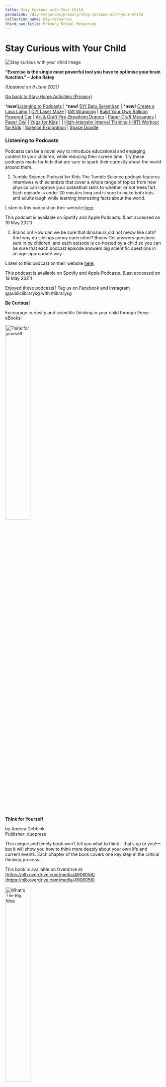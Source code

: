 ```yaml
---
title: Stay Curious with Your Child
permalink: /diy-resources/primary/stay-curious-with-your-child
collection_name: diy-resources
third_nav_title: Primary School Resources
---
```

# **Stay Curious with Your Child**

![Stay curious with your child image](/images/diyresources/primary/children-e1588580070378.jpg)

**“Exercise is the single most powerful tool you have to optimise your brain function.” – John Ratey**

_(Updated on 9 June 2021)_

[Go back to Stay-Home Activities (Primary)](/diy-resources/primary/primary-main)


***new!**[Listening  to Podcasts](#listening-to-podcasts) | ***new!** [DIY Batu  Seremban](#diy-batu-seremban) | ***new!** [Create a Lava Lamp](#create-a-lava-lamp) |  [DIY Laser Maze](#diy-laser-maze) | [Gift Wrapping](#gift-wrapping) |  [Build Your Own Balloon Powered Car](#build-your-own-balloon-powered-car) | [Art & Craft Fire-Breathing Dragon](#art-and-craft-fire-breathing-dragon) | [Paper Craft Messages](#paper-craft-messages) |  [Paper Owl](#paper-owl) | [Yoga for Kids](#yoga-for-kids) | | [High-intensity Interval Training (HIIT) Workout for Kids](#high-intensity-interval-training-hiit-workout-for-kids) | [Science Exploration](#science-exploration) | [Space Doodle](#space-doodle)

### **Listening to Podcasts**

Podcasts can be a novel way to introduce educational and engaging content to your children, while reducing their screen time. Try these podcasts made for kids that are sure to spark their curiosity about the world around them.

1. Tumble Science Podcast for Kids
The Tumble Science podcast features interviews with scientists that cover a whole range of topics from how physics can improve your basketball skills to whether or not trees fart. Each episode is under 20 minutes long and is sure to make both kids and adults laugh while learning interesting facts about the world.

Listen to this podcast on their website [here](https://www.sciencepodcastforkids.com). 

This podcast is available on Spotify and Apple Podcasts. (Last accessed on 19 May 2021) 

2.  Brains on!
How can we be sure that dinosaurs did not meow like cats? And why do siblings annoy each other? Brains On! answers questions sent in by children, and each episode is co-hosted by a child so you can be sure that each podcast episode answers big scientific questions in an age-appropriate way.

Listen to this podcast on their website [here](https://www.brainson.org). 

This podcast is available on Spotify and Apple Podcasts. (Last accessed on 19 May 2021)

Enjoyed these podcasts? Tag us on Facebook and Instagram @publiclibrarysg with #librarysg

**Be Curious!**

Encourage curiosity and scientific thinking in your child through these eBooks!

<img src="/images/diyresources/primary/think-for-yourself.png" alt="Think for yourself" style="width: 40%;">

**Think for Yourself**

by Andrea Debbink<br>
Publisher: duopress

This unique and timely book won’t tell you what to think—that’s up to you!—but it will show you how to think more deeply about your own life and current events. Each chapter of the book covers one key step in the critical thinking process.

This book is available on Overdrive at: [https://nlb.overdrive.com/media/4906056](https://nlb.overdrive.com/media/4906056)

<img src="/images/diyresources/primary/whats-the-big-idea.png" alt="What's The Big Idea" style="width: 40%;">

**What's the BIG Idea?**

by Vicki Cobb<br>
Publisher: Sky Pony

Scientists learn by asking questions. And this book is designed to make young readers stop and think about each of the thirty-five questions before reading what scientists have learned about each question. Readers will build their own scientific knowledge in the process. 

This book is available on Overdrive at: [https://nlb.overdrive.com/media/585779](https://nlb.overdrive.com/media/585779)

**Tips for Parents**

There are many benefits to podcasts that help to support children’s learning in an entertaining and educational way. When listening to podcasts, children’s imaginations are more actively engaged compared to watching a video as children have to create the images in their minds, rather than simply processing visual stimuli presented to them. Podcasts can also accelerate learning by improving their comprehension ability beyond what they are able to read on the page. Learn more about the benefits of podcasts and how to select the right one for your kids.

Source: [https://ptaourchildren.org/5-reasons-your-child-should-listen-to-podcasts](https://ptaourchildren.org/5-reasons-your-child-should-listen-to-podcasts) (Last accessed on 19 May 2021) 

The book covers and synopses are the copyright of the respective publishing companies.

<b><a href="#top">Back to top</a></b>


### **DIY Batu Seremban**

Batu Seremban, commonly known as five stones, is a well-loved traditional game. Play this game with your child to improve concentration, memory and hand-eye coordination.

You’ll need: 
* Fabric<br>
* Ruler<br>
* Pencil/ Marker<br>
* Scissors<br>
* Thread and Needle<br>
* Uncooked green beans (or similar substitutes like seeds or uncooked rice)<br>

Learn how to make and play batu seremban in the video below. This activity requires adult supervision and assistance.

Try this out and tag us on Facebook and Instagram @publiclibrarysg with #librarysg

<iframe width="560" height="315" src="https://www.youtube.com/embed/dwSuIxbNoFw" title="YouTube video player" frameborder="0" allow="accelerometer; autoplay; clipboard-write; encrypted-media; gyroscope; picture-in-picture" allowfullscreen></iframe>

Source: [How To Make and Play Batu Seremban](https://www.youtube.com/watch?v=dwSuIxbNoFw)(10 May 2021)

**Be Curious!**

Read these eBooks to get ideas on more fun and educational games at home!

<img src="/images/diyresources/primary/Everyone_Wins.jpg" alt="Everyone  wins" style="width: 40%;">

**Everyone Wins!: Cooperative Games and Activities for All Ages**

by Ba Luvmour & Josette Luvmour<br>
Publisher: New Society Publishers

Everyone Wins: Cooperative Games and Activities for All Ages features over 170 well-designed cooperative games and activities. Developmentally appropriate and indexed according to age level, group size, activity level, and location, Everyone Wins offers great value through evaluating interpersonal dynamics, teaching social justice, and assessing development capacities.

This book is available on Overdrive at: 
[https://nlb.overdrive.com/media/4328421](https://nlb.overdrive.com/media/4328421)

<img src="/images/diyresources/primary/100_Games_for_Children.jpg" alt="Everyone  wins" style="width: 40%;">

**100 Games for Children**

by P. S. Quick<br>
Publisher: Andrews UK

Games not only help to keep children fit but motivate them to develop positive attitudes and understand rules. They learn and develop skills that will hopefully encourage them to engage in sports and other physical activities in later life. Children learn to listen to instructions, to share and co-operate, to problem solve and challenge themselves and most important of all interact with others, being valued as part of the group. 

This book is available on Overdrive at: 
[https://nlb.overdrive.com/media/1752554](https://nlb.overdrive.com/media/1752554)

**Tips for Parents**

In the kampong days, games were created purely from imagination and using random items lying around. Children, as well as adults, invented a lot of fun games to play. That was how traditional games came about. Why not come up with your own games with things found at home or try out some of these  other traditional games.

Source:[https://www.roots.gov.sg/stories-landing/stories/traditional-kampong-games/story](https://www.roots.gov.sg/stories-landing/stories/traditional-kampong-games/story)(Last accessed on 6 May 2021)

The book covers and synopses are the copyright of the respective publishing companies.

<b><a href="#top">Back to top</a></b>


### **Create a Lava Lamp**

Get creative with your child in the kitchen! Learn about density as you transform household ingredients into an eye-catching multi-colour lava lamp.

You’ll need: 
* Empty bottle, jar or cup<br>
* 1 cup of oil ( e.g. vegetable oil)<br>
* 1/4 cup of white vinegar<br>
* 1-4 drops of food dye (any colour you prefer)<br>
* 1 tsp of baking soda<br>
* 1 tsp of water<br>

Try this out and tag us on Facebook and Instagram @publiclibrarysg with #librarysg

<iframe width="560" height="315" src="https://www.youtube.com/embed/nqSUy5PyY_k" title="YouTube video player" frameborder="0" allow="accelerometer; autoplay; clipboard-write; encrypted-media; gyroscope; picture-in-picture" allowfullscreen></iframe>

Source: [How to make a lava lamp at home](https://www.youtube.com/watch?v=nqSUy5PyY_k)(14 April 2020)

**Be Curious!**

Borrow these eBooks for more fun experiments you can do at home!

<img src="/images/diyresources/primary/The-Kitchen-Pantry-Scientist-Chemistry-for-Kids.jpg" alt="The Kitchen Pantry Scientist" style="width: 40%;">

**The Kitchen Pantry Scientist Chemistry for Kids**

by Liz Lee Heinecke<br>
Publisher: Quarry Books

This engaging guide offers a series of snapshots of 25 scientists famous for their work with chemistry, from ancient history through today. A step-by-step illustrated experiment paired with each story offers kids a hands-on opportunity for exploring concepts the scientists pursued, or are working on today.

This book is available on Overdrive at: 
[https://nlb.overdrive.com/media/5387274 ](https://nlb.overdrive.com/media/5387274)

<img src="/images/diyresources/primary/Kate-the-Chemist-The-Big-Book-of-Experiments.jpg" alt="Kate the chemist" style="width: 40%;">

**Kate the Chemist--The Big Book of Experiments**

by Kate Biberdorf<br>
Publisher: Penguin Young Readers Group

With 25 kid-friendly science experiments, and stunning full-color photographs, Kate the Chemist's big book of experiments, shows kids just how fun and easy to be a scientist. Learn how to make slime, edible snot and more!

This book is available on Overdrive at: 
[https://nlb.overdrive.com/media/5005011](https://nlb.overdrive.com/media/5005011)

**Tips for Parents**

Tools, such as a stapler or a pair of scissors, are useful in making our daily lives easier. However, if used incorrectly, they can be potentially dangerous. Follow these steps when teaching your child how to use a new tool:

Step 1: Teach them how to use the tool safely.<br>
Step 2: Show them how the tools should be safely stored away and kept when not in use.<br>
Step 3: Remind them they should always ask for an adult’s permission before using the tool.<br>

Source: [https://builtbykids.com/teaching-kids-how-to-use-tools/ ](https://builtbykids.com/teaching-kids-how-to-use-tools/ )(Last accessed on 17 May 2021)

The book covers and synopses are the copyright of the respective publishing companies.

<b><a href="#top">Back to top</a></b>


### **DIY Laser Maze**

Wondering what to do on a rainy day at home? Fret not! Get the whole family moving with this laser maze challenge.

You’ll need: 
* Masking tape (Or other wall-safe adhesive)
* Crepe papers (also known as streamers), ribbons or strings
Try this out and tag us on Facebook and Instagram @publiclibrarysg with #librarysg

<center><iframe width="560" height="315" src="https://www.youtube.com/embed/AvMHYWCQ6Jc" frameborder="0" allow="accelerometer; autoplay; clipboard-write; encrypted-media; gyroscope; picture-in-picture" allowfullscreen></iframe></center>

Source: [DIY Laser Maze]( https://www.youtube.com/watch?v=AvMHYWCQ6Jc) (31 March 2020)

**Be Curious!**

Read these eBooks for more energy-busting indoor games & activities!


<img src="/images/diyresources/primary/Unplugged-Play.jpg" alt="Unplugged Play" style="width: 40%;">

**Unplugged Play: Grade School 244 Activities & Games for Ages 6-10**

by Bobbi Conner<br>
Publisher: Workman Publishing Company

There are more than 200 screen-free games and activities to help kids enjoy the wholesome, old-fashioned experience of playing creatively and freely without technology. There are outdoor games and indoor games, games to play solo and games to play with others.

This book is available on Overdrive at: 
[https://nlb.overdrive.com/media/4906061]( https://nlb.overdrive.com/media/4906061) 


<img src="/images/diyresources/primary/Big-book-for-family-games.jpg" alt="Big Book for Family Games" style="width: 40%;">

**Big Book of Family Games:101 Original Family & Group Games that Don't Need Charging**

By Brad Berger<br>
Publisher:  Familius

Bring family and friends together for hours of entertainment and real social interaction. This travel-friendly book guarantees hours of engaging entertainment with 101 original, rigorously tested games that challenge each player's ability to strategize, bluff, read minds, memorize, think quickly, solve puzzles, and more.

This book is available on Overdrive at: [https://nlb.overdrive.com/media/4755050]( https://nlb.overdrive.com/media/4755050)

**Tips for Parents**

To manage your child’s screen time, consider stopping all screen use one hour before bedtime. This allows your child’s sleep hormone (melatonin) to rise naturally. It also gives you time to do a bedtime routine with your child to promote parent-child bonding. You can offer fun alternatives, such as reading and storytelling, jigsaw puzzles or family board games.
Source: [: https://www.singhealth.com.sg/news/patient-care/tips-on-cultivating-healthy-screen-use-habits-for-parents-and-children]( : https://www.singhealth.com.sg/news/patient-care/tips-on-cultivating-healthy-screen-use-habits-for-parents-and-children) (Last accessed on 12 Dec 2020) 

The book covers and synopses are the copyright of the respective publishing companies.

<b><a href="#top">Back to top</a></b>


### **Gift Wrapping**

Experience the joy of gifting with your child by making present-wrapping a fun activity. Check out this simple idea together and get the wrapping started!

You’ll need: 
* Wrapping paper
* Scissors 
* Double-sided Tape
* Ribbon or Bow (Optional)

Try this out and tag us on Facebook and Instagram @publiclibrarysg with #librarysg

<center><iframe width="560" height="315" src="https://www.youtube.com/embed/dS0fB-wvkgI" frameborder="0" allow="accelerometer; autoplay; clipboard-write; encrypted-media; gyroscope; picture-in-picture" allowfullscreen></iframe></center>

Source: [Cool and Simple Gift-wrapping Ideas!](https://www.youtube.com/watch?v=dS0fB-wvkgI) (25 December 2019)

**Be Curious!**

Read these eBooks to get into the festive spirit while spending time with your family over the holidays!


<img src="/images/diyresources/primary/Scwyc_MerryChristmasGus.png" alt="Merry Christmas, Gus" style="width: 40%;">

**Merry Christmas, Gus**

By Chris Chatterson<br>
Publisher: Pan Macmillan

Gus the dog doesn't like Christmas. He doesn't like carols, or cake, or Christmas jumpers. And he certainly doesn't like mistletoe. To Gus, a tree is only good for one thing, and it's not for hanging baubles on. But can everyone's favourite grump learn to love the season of goodwill?

This book is available on Overdrive at: [https://nlb.overdrive.com/media/5425565](https://nlb.overdrive.com/media/5425565) 


<img src="/images/diyresources/primary/SCWYC_FunandEasyCrafting.png" alt="Fun and Easy Crafting" style="width: 40%;">

**Fun and Easy Crafting with Recycled Materials: 60 Cool Projects that Reimagine Paper Rolls, Egg Cartons, Jars and More!**

By Kimberly McLeod<br>
Publisher:  Page Street Publishing

Transform paper rolls, egg cartons, newspaper and cardboard into colorful decorations, amazing wearable masks, hats and jewelry or even sturdy desk organizers, puzzles and paint palettes. Get ready to unleash your imagination with 60 unique crafts with something for all ages.

This book is available on Overdrive at: [https://nlb.overdrive.com/media/4530235](https://nlb.overdrive.com/media/4530235)

**Tips for Parents**

Raise children to be a giving generation rather than a give-me generation. Parents can encourage a spirit of generosity by letting children know when they themselves perform acts of kindness and how such actions make them feel. By doing so, parents model generosity and help children see how kindness can be practised in everyday situations. Create opportunities for children to contribute time, money and personal items so they can understand, despite their age, they too can make a difference.

Source: [https://centerforparentingeducation.org/library-of-articles/indulgence-values/giving-best-gift](https://centerforparentingeducation.org/library-of-articles/indulgence-values/giving-best-gift) (Last accessed on 15 Dec 2020) 

The book covers and synopses are the copyright of the respective publishing companies.

<b><a href="#top">Back to top</a></b>


### **Build Your Own Balloon Powered Car**

Get creative with your child to build these balloon powered cars and race them to the finish line!

You'll need: 
* 1 Rectangular piece of cardboard 
* 2 Wooden skewers/chopsticks 
* 3 Straws
* A balloon 
* A small rubber band
* 4 Plastic bottle caps 
* Scotch tape 
* Scissors 

Try this out and tag us on Facebook and Instagram @publiclibrarysg with #librarysg

<center><iframe width="560" height="315" src="https://www.youtube.com/embed/PFHs-uNVFpw" frameborder="0" allow="accelerometer; autoplay; clipboard-write; encrypted-media; gyroscope; picture-in-picture" allowfullscreen></iframe></center>

Source: [Balloon Powered Car: Make Your Own](https://https://youtu.be/PFHs-uNVFpw) (15 October 2020)

**Be Curious!**

Read these ebooks to explore the science of vehicles!


<img src="/images/diyresources/primary/How-Do-Cars-Drive-Themselves.png" alt="How Do Cars Drive Themselves Image" style="width: 40%;">

**How Do Cars Drive Themselves**

By Marcia Amidon Lusted<br>
Publisher: Capstone

Today’s cutting-edge cars use sensors and powerful computers to see their surroundings and safely drive from place to place. Read this book to learn how engineers design intelligent cars that drive themselves

This book is available on Overdrive at [https://nlb.overdrive.com/media/4831229](https://nlb.overdrive.com/media/4811229) 


<img src="/images/diyresources/primary/Catstronauts.png" alt="Catstronauts Image" style="width: 40%;">

**CatStronauts: Robot Rescue**

By Drew Brockington <br>
Publisher: Little, Brown Books for Young Readers

Cat-Stro-Bot is stranded on Jupiter’s coldest moon after a mission gone wrong and his best friend, Blanket, isn’t about to leave him behind. Together with the rest of the CatStronauts, Major Meowser, Pom Pom and Waffles, Blanket stages a robot rescue. Join them as they go on their longest journey ever with experimental new technology, mounds of robot glitches, wonky cover-ups, and fish jokes by the tons!

This book is available on Overdrive at [https://nlb.overdrive.com/media/3390970](https://nlb.overdrive.com/media/3390970)

**Tip for parents**

If you take the time to invest in building creative opportunities into your family’s daily life, you will find that your children will continue to learn and grow as creative individuals.

Source: [https://www.familiesforlife.sg/discover-an-article/Pages/Raising-a-Creative-Child.aspx](https://www.familiesforlife.sg/discover-an-article/Pages/Raising-a-Creative-Child.aspx)

All websites were last accessed on 15 October 2020. 
The book covers and synopses are the copyright of the respective publishing companies.

<b><a href="#top">Back to top</a></b>


### **Art and Craft Fire-Breathing Dragon** 

Get creative with your child in this paper craft and see whose fire-breathing dragon roars the loudest!

You’ll need: 
* Scissors
* Glue
* Pencil
* Ruler
* 1 empty toilet paper roll
* 1 A4-sized construction paper (green preferred)
* 4 pom poms (if unavailable, scrunch up pieces of paper into 4 small balls)
* 2 googly eyes (if unavailable, use a black marker to draw the eyes)
* 3 pieces of crepe paper in red, yellow and orange

Try this out and tag us on Facebook and Instagram @publiclibrarysg with #librarysg

<center><iframe width="560" height="315" src="https://www.youtube.com/embed/9oew2GwWJTg" frameborder="0" allow="accelerometer; autoplay; clipboard-write; encrypted-media; gyroscope; picture-in-picture" allowfullscreen></iframe></center>

Source: [How to Make a Fire Breathing Dragon From a Paper Roll](https://youtu.be/9oew2GwWJTg) (21 Aug 2020)

**Be Curious!**

Read these eBooks for more adventurous dragon tales!

<img src="/images/diyresources/primary/scwyc-dragon-book-1.png" alt="Dragon's Fat Cat image" style="width: 40%;">

**Dragon’s Fat Cat**

By Dav Pilkey<br>
Publisher: Scholastic Inc.

When Dragon finds a stray cat in his yard, he brings it inside to escape the cold. He likes living with his new feline friend, but Dragon soon realises that he doesn't know how to take care of it. He doesn't know how to train the cat, what to feed the cat, and what to do about all the yellow puddles the cat leaves behind! 

This book is available on Overdrive at [https://nlb.overdrive.com/media/4770585](https://nlb.overdrive.com/media/4770585). 


<img src="/images/diyresources/primary/scwyc-dragon-book-2.png" alt="Dragon's Fat Cat image" style="width: 40%;">

**Griffith's Guide for Dragon Masters**

By Tracey West, illustrated by Matt Loveridge<br>
Publisher: Scholastic Inc.

Based on Tracey West's bestselling Dragon Masters early chapter book series, this full-colour special edition features maps, information about Dragon Masters and their dragons, notes from wizards, the history of Dragon Masters, and more! This book has everything a future Dragon Master could need to know!

This book is available on Overdrive at [https://nlb.overdrive.com/media/5098128](https://nlb.overdrive.com/media/5098128)

**Tip for Parents**

For all young children, especially those with special needs, art provides an avenue for expression and creativity to enhance learning. It can also encourage self-confidence among children as no piece of art is ever 'wrong'.

Source: [https://www.scholastic.com/teachers/articles/teaching-content/art-children-special-needs/](https://www.scholastic.com/teachers/articles/teaching-content/art-children-special-needs/)

All websites were last accessed on 21 August 2020.
The book covers and synopses are the copyright of the respective publishing companies.

<b><a href="#top">Back to top</a></b>


### **Paper Craft Messages**

Looking for easy craft activities for children? Write thoughtful messages in these paper hearts to appreciate your family and friends.

You’ll need:

* Paper
* Paperclip
* Scissors and glue
* Straw (can be replaced by chopstick)
* Colouring materials

Try this out and tag us at @publiclibrarysg with #librarysg

<center><iframe width="560" height="315" src="https://www.youtube.com/embed/D4XSlCCXyvU" frameborder="0" allow="accelerometer; autoplay; clipboard-write; encrypted-media; gyroscope; picture-in-picture" allowfullscreen></iframe></center>

Source: [Paper Heart Flower Craft](https://www.youtube.com/watch?v=D4XSlCCXyvU&feature=youtu.be) (14 April 2018)

**Be Curious!**

Check out these eBooks for ideas to transform paper into awesome creations.

<img src="/images/diyresources/primary/Paper-project.png" alt="Awesome paper projects image" style="width: 40%;">

**Awesome Paper Projects You Can Create (Imagine It, Build It)**

By Marne Ventura<br>
Publisher: Capstone. 2017

Don’t throw out those old newspapers and paper bags. Use them to make something cool instead! Artistic readers will love making awesome paper projects such as origami puzzle cubes, Chinese finger puzzles, amazing space stations, and much more. Easy step-by-step instructions will have readers making awesome paper creations in no time!

This book is available on Overdrive at [https://nlb.overdrive.com/media/3690047](https://nlb.overdrive.com/media/3690047)

<img src="/images/diyresources/primary/origami.jpg" alt="Origami games image" style="width: 40%;">

**Origami Games: Hands-on Fun for Kids!**

By Joel Stern<br>
Publisher: Tuttle Publishing, 2010<br>
Call Number: English736.982 STE -\[ART\]

Origami Games is a unique twist on the traditional origami paper craft book. It contains clear and easy illustrated instructions for creating whimsical origami game pieces. At its heart, it offers suggestions on how to use origami to play both fun, competitive, and cooperative games, building individual skills and teamwork. A perfect origami-for-kids book it also encourages folders to come up with and document their own customized games using a template provided in the back of the book, making it a great way to learn origami.

This book is available on Overdrive at [https://nlb.overdrive.com/media/789053](https://nlb.overdrive.com/media/789053)

For more stay-home activities to engage children, visit:
[http://www.nlb.gov.sg/discovereads/diy-resources/](http://www.nlb.gov.sg/discovereads/diy-resources/)

**Tip for Parents**

School holidays provide an opportunity to create happy memories with our children. One-on-one time makes children feel loved and secure. Set aside 20 minutes, or longer each day to make them feel important.

Source: [Tips for parenting during the coronavirus (Covid-19) outbreak](https://www.unicef.org/coronavirus/covid-19-parenting-tips#3)

All websites were last accessed on 30 April 2020.
The book covers and synopses are the copyright of the respective publishing companies.

<b><a href="#top">Back to top</a></b>


### **Paper Owl**

Get crafty and let this paper owl inspire your child to learn more about this nocturnal creature!

You’ll need:
* Scissors
* Glue
* 1 Rubber band
* A4-sized Construction paper (4 different colours)

This activity can also be done using recycled materials.

Try this out and tag us on Facebook and Instagram @publiclibrarysg with #librarysg

<center><iframe width="560" height="315" src="https://www.youtube.com/embed/QQ3Co2iNmV4" frameborder="0" allow="accelerometer; autoplay; clipboard-write; encrypted-media; gyroscope; picture-in-picture" allowfullscreen></iframe></center>

Source: [How to make the Cutest OWL from Paper](https://www.youtube.com/watch?v=QQ3Co2iNmV4) (June 2019)

**Be Curious!**

Read these eBooks for more exciting stories featuring owls!

<img src="/images/diyresources/primary/Little-Owls-Bedtime.jpg" alt="Little Owl's Bedtime" style="width: 40%;">

**Little Owl's Bedtime**

By Debi Gliori, illustrated by Alison Brown<br>
Publisher: Bloomsbury Children’s Books

Little Owl doesn’t want to go to bed. His pillow is too lumpy, his quilt is too hot and what is that strange snorting noise he hears? Perhaps one bedtime story will help or maybe, Mummy Owl has an ingenious way to soothe her restless Little Owl and help him get a good night’s sleep.

This eBook is available on OverDrive at [https://nlb.overdrive.com/media/5114088](https://nlb.overdrive.com/media/5114088)

<img src="/images/diyresources/primary/Snowy-Owl-Invasion.png" alt="Snowy Owl Invasion" style="width: 40%;">

**Snowy Owl Invasion! Tracking an Unusual Migration**

By Sandra Markle<br>
Publisher: Lerner Publishing Group

Late in 2013, snowy owls started showing up in places no one expected to find them—including Florida. What had caused so many of these majestic birds to leave their Arctic home and fly to southern Canada and the United States? Scientists quickly began working to find out. Follow along as scientists figure out why snowy owls took part in this unusual migration and discover what they learned from the unexpected opportunity to study them up close.

This eBook is available on OverDrive at [https://nlb.overdrive.com/media/3626722](https://nlb.overdrive.com/media/3626722)

**Tip for Parents**

Arts and craft are brilliant for developing minds and bodies. Craft activities foster communication, listening, attention, and imagination. These activities can enhance mental health as well as foster developmental skills such as fine motor skills and creativity. Art & Craft encourages children to play and experiment in a fun and relaxed environment.

Source: [https://www.abc.net.au/kidslisten/ideas/earlylearning/benefits-of-arts-and-crafts-for-kids/10382780](https://www.abc.net.au/kidslisten/ideas/earlylearning/benefits-of-arts-and-crafts-for-kids/10382780)

All websites were last accessed on 23 November 2020.
The book covers and synopses are the copyright of the respective publishing companies.

<b><a href="#top">Back to top</a></b>


### **Yoga for Kids**

Go on a fun yoga adventure and learn amazingly easy moves to relax with your child.

All you need are:
* Yoga mat (can be replaced by towels or thick blankets)
* Comfy clothes

Try this out and tag us at @publiclibrarysg with #librarysg

<center><iframe width="560" height="315" src="https://www.youtube.com/embed/40SZl84Lr7A" frameborder="0" allow="accelerometer; autoplay; clipboard-write; encrypted-media; gyroscope; picture-in-picture" allowfullscreen></iframe></center>

Source: [Betsy the Banana| A Cosmic Kids Yoga Adventure](https://youtu.be/40SZl84Lr7A) (31 January 2016)

**Be Curious!**

Read these eBooks for more calming poses and mindfulness exercises.

<img src="/images/diyresources/primary/Meddy-Teddy.jpg" alt="Meddy teddy image" style="width: 40%;">

**Meddy Teddy: A Mindful Yoga Journey**

By Apple Jordan, illustrated by Nicholas Hong<br>
Publisher: Random House Children’s Books

Say Namaste to Meddy Teddy, a rising star in the yogi world, in his debut picture book! In his first-ever companion book, Meddy Teddy encourages readers to try yoga poses as he comes out of hibernation, greets the springtime, and teaches his forest friends how to mindfully get through a variety of situations.

This book is available on Overdrive at [https://nlb.overdrive.com/library/kids/media/3866853](https://nlb.overdrive.com/library/kids/media/3866853)

<img src="/images/diyresources/primary/Breathe-Like-a-Bear.jpg" alt="Breathe like a bear image" style="width: 40%;">

**Breathe Like a Bear**

By Kira Wiley, illustrated by Anni Betts<br>
Publisher: Random House Children’s Books

Breathe Like a Bear is a beautifully illustrated collection of mindfulness exercises designed to teach kids techniques for managing their bodies, breath, and emotions. Best of all, these 30 simple, short breathing practices and movements can be performed anytime, anywhere. This book is sure to help kids find calm, gain focus, and feel energized during the day.

This book is available on Overdrive at [https://nlb.overdrive.com/library/kids/media/3683261](https://nlb.overdrive.com/library/kids/media/3683261).

**Tip for Parents**

Yoga can help your kids to better their physical and mental health. Benefits include calming your kids, improving their focus and increasing their self-confidence.

Source: [More than just a game: Yoga for school-age children](https://www.health.harvard.edu/blog/more-than-just-a-game-yoga-for-school-age-children-201601299055)

All websites were last accessed on 4 May 2020.
The book covers and synopses are the copyright of the respective publishing companies.

<b><a href="#top">Back to top</a></b>


### **High-intensity Interval Training (HIIT) Workout for Kids**

Get the whole family moving with this 8-minute HIIT workout. Have fun sweating it out!

You’ll need:
* Comfortable clothes and footwear

Try this out and tag us at @publiclibrarysg with #librarysg

<center><iframe width="560" height="315" src="https://www.youtube.com/embed/fomkRYcl_mo" frameborder="0" allow="accelerometer; autoplay; clipboard-write; encrypted-media; gyroscope; picture-in-picture" allowfullscreen></iframe></center>

Source: [Super fun KID’S Workout! 8-Minute HIIT fitness class for kids. Let’s Kid Fit GO!](https://www.youtube.com/watch?v=fomkRYcl_mo&feature=emb_title)  (2 Apr 2020)

**Be Curious!**

Read these eBooks to motivate your children to stay active and healthy.

<img src="/images/diyresources/primary/Picture1.jpg" alt="Oh the things you can do that are good for you image" style="width: 40%;">

**Oh, the Things You Can Do That Are Good for You**

By Tish Rabe<br>
Publisher: Random House Children’s Books

The Cat in the Hat teaches young readers the basics of healthy living including the importance of eating right, staying active, getting enough sleep, handwashing and even the best way to sneeze when you don’t have a tissue handy! Containing simple, fun suggestions for children to increase their activity throughout the day, this is a book that supports healthy bodies AND healthy minds!

This eBook is available on Overdrive at: [https://nlb.overdrive.com/media/4704987](https://nlb.overdrive.com/media/4704987)

<img src="/images/diyresources/primary/x300.jpg" alt="My weird school fast facts sports image" style="width: 40%;">

**My Weird School Fast Facts: Sports**

By Dan Gutman<br>
Publisher: HarperCollins

Whether you’re a kid who wants to know more about sports or just someone who is curious why Major League Baseball umpires have to wear black underwear, this is the book for you!

This eBook is available on OverDrive at: [https://nlb.overdrive.com/media/2405086](https://nlb.overdrive.com/media/2405086)

**Tip for Parents**

When outdoor play isn’t an option, make screen time an active time through dance videos and interactive video games.

Source:
[https://www.eatright.org/fitness/exercise/family-activities/easy-ways-to-encourage-your-kids-to-get-active](https://www.eatright.org/fitness/exercise/family-activities/easy-ways-to-encourage-your-kids-to-get-active) (April 2020)

All websites were last accessed on 25 May 2020
The book covers and synopses are the copyright of the respective publishing companies.

<b><a href="#top">Back to top</a></b>


### **Science Exploration**

Sink or float? Get creative in exploring the concept of density and find out!

You’ll need:
* Tall container
* Syrup
* Water
* Cooking oil
* Food colouring (optional)
* Random objects from around the house

Try this out and tag us at @publiclibrarysg with #librarysg

<center><iframe width="560" height="315" src="https://www.youtube.com/embed/I2bjA-3Vn6E" frameborder="0" allow="accelerometer; autoplay; clipboard-write; encrypted-media; gyroscope; picture-in-picture" allowfullscreen></iframe></center>

Source: [Sink or Float Density Tower Science Experiments for Kids!!!](https://www.youtube.com/watch?v=I2bjA-3Vn6E&list=PLasCX3wfxLR3nEKMhsCUjyi5f4W6Rg6wf&index=22&t=0s) (September 2019)

**Be Curious!**

<img src="/images/diyresources/primary/Snackable-Science-Experiments.jpg" alt="Snackable science experiments image" style="width: 40%;">

**Snackable Science Experiments (60 Edible Tests to Try and Taste)**

By Emma Vanstone<br>
Publisher: Page Street Publishing

Each experiment uses edible ingredients to reveal the properties of the foods we eat every day. Using the acid in vinegar to dissolve egg shells, baking soda to make The Best Fizzy Lemonade or boiling water to make Ice Cubes in a Flash, each project helps you understand the how and why of the world around you. With 60 unique scientific projects, Snackable Science Experiments will entertain and amaze for hours on end!

This eBook is available on OverDrive at [https://nlb.overdrive.com/media/4500313](https://nlb.overdrive.com/media/4500313)

<img src="/images/diyresources/primary/30-Minute-Chemistry-Projects.jpg" alt="30 minute chemistry projects image" style="width: 40%;">

**30-Minute Chemistry Projects**

By Anna Leigh<br>
Publisher: Lerner Publishing Group

Did you know that you can make plastic, snow, and even a lava lamp in less than 30 minutes? Clear, step-by-step instructions guide readers through the exciting science projects, and Science Takeaway sidebars explain the chemistry behind these cool creations.

This eBook is available on OverDrive at [https://nlb.overdrive.com/media/4475877](https://nlb.overdrive.com/media/4475877)

**Tip for Parents**

Encourage scientific thinking in your child by exploring and finding answers together when your child asks you questions. Don’t jump in with the right answers immediately. Prompt questions and give your child some time to think and experiment.

Source: [https://www.naeyc.org/our-work/families/support-science-learning](https://www.naeyc.org/our-work/families/support-science-learning)

All websites were last accessed on 15 May 2020.
The book covers and synopses are the copyright of the respective publishing companies.

<b><a href="#top">Back to top</a></b>


### **Space Doodle**

Astronauts, spaceships, planets and…aliens? Go on an adventure with your child by doodling exciting scenes from space!

You’ll need:
* Paper
* Pens/markers
* Your creativity

This activity can also be done using recycled materials.

Try this out and tag us on Facebook and Instagram @publiclibrarysg with #librarysg

<center><iframe width="560" height="315" src="https://www.youtube.com/embed/WuF2B7KbYhE" frameborder="0" allow="accelerometer; autoplay; clipboard-write; encrypted-media; gyroscope; picture-in-picture" allowfullscreen></iframe></center>

Source: [How to Make a Galaxy Wreath](https://www.youtube.com/watch?v=WuF2B7KbYhE) (December 2017)

**Be Curious!**

Check out these eBooks for more stories about Space!

<img src="/images/diyresources/primary/Zita-the-Spacegirl.jpg" alt="Zita the Spacegirl" style="width: 40%;">

**Zita the Spacegirl**

By Ben Hatke<br>
Publisher: First Second

When her best friend is abducted by an alien doomsday cult, Zita leaps to the rescue and finds herself a stranger on a strange planet. Humanoid chickens and neurotic robots are shocking enough as new experiences go, but Zita is even more surprised to find herself taking on the role of intergalactic hero.

This eBook is available on OverDrive at [https://nlb.overdrive.com/media/1807252](https://nlb.overdrive.com/media/1807252)

<img src="/images/diyresources/primary/If-You-Had-Your-Birthday-Party-on-the-Moon.jpg" alt="Snowy Owl Invasion" style="width: 40%;">

**If You Had Your Birthday Party on the Moon**

By Joyce Lapin and Simona Ceccarelli<br>
Publisher: Sterling Children’s Books

Have your birthday party on the moon and everyone will come! Young partygoers could romp in a low-gravity playground; watch candles and balloons behave weirdly in the Moon’s atmosphere; and see why the “moon angels” they make in the thick carpet of lunar dust will last for thousands of years. Learn the science behind a birthday party on the moon!

This eBook is available on OverDrive at [https://nlb.overdrive.com/media/5181124](https://nlb.overdrive.com/media/5181124)

**Tip for Parents**

Did you know that doodling can help with stress relief? While doodling is often associated as a sign of distraction, psychologists have found that it can also improve one’s ability to focus and recall information.

Try doodling with your child as a creative bonding activity.

Source: [https://www.health.harvard.edu/blog/the-thinking-benefits-of-doodling-2016121510844](https://www.health.harvard.edu/blog/the-thinking-benefits-of-doodling-2016121510844)

All websites were last accessed on 30 November 2020.
The book covers and synopses are the copyright of the respective publishing companies.

<b><a href="#top">Back to top</a></b>